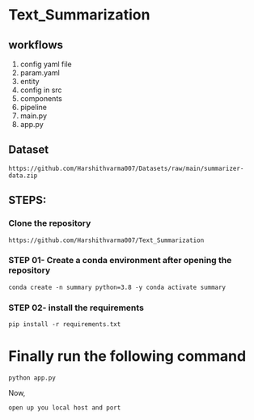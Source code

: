 # Text_Summarization
 
## workflows

1. config yaml file
2. param.yaml
3. entity
4. config in src
5. components
6. pipeline
7. main.py
8. app.py


## Dataset

```
https://github.com/Harshithvarma007/Datasets/raw/main/summarizer-data.zip
```

## STEPS:
### Clone the repository

`https://github.com/Harshithvarma007/Text_Summarization`
### STEP 01- Create a conda environment after opening the repository
`conda create -n summary python=3.8 -y
conda activate summary`
### STEP 02- install the requirements
`pip install -r requirements.txt`
# Finally run the following command
`python app.py`

Now,

`open up you local host and port`
